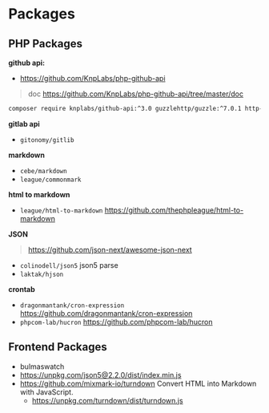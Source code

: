 # Packages

## PHP Packages

**github api:**

- https://github.com/KnpLabs/php-github-api

> doc https://github.com/KnpLabs/php-github-api/tree/master/doc

```bash
composer require knplabs/github-api:^3.0 guzzlehttp/guzzle:^7.0.1 http-interop/http-factory-guzzle:^1.0
```

**gitlab api**

- `gitonomy/gitlib`

**markdown**

- `cebe/markdown`
- `league/commonmark`

**html to markdown**

- `league/html-to-markdown` https://github.com/thephpleague/html-to-markdown

**JSON**

> https://github.com/json-next/awesome-json-next

- `colinodell/json5` json5 parse
- `laktak/hjson`

**crontab**

- `dragonmantank/cron-expression` https://github.com/dragonmantank/cron-expression
- `phpcom-lab/hucron` https://github.com/phpcom-lab/hucron

## Frontend Packages

- bulmaswatch
- https://unpkg.com/json5@2.2.0/dist/index.min.js
- https://github.com/mixmark-io/turndown Convert HTML into Markdown with JavaScript.
  - https://unpkg.com/turndown/dist/turndown.js